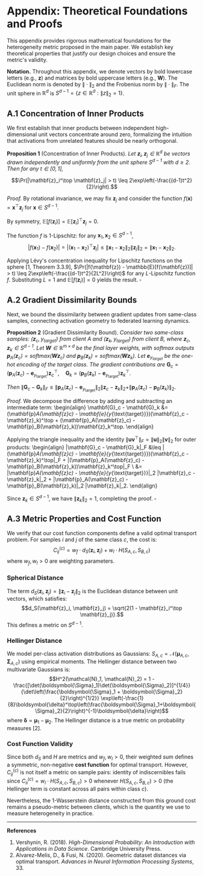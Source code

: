 # Appendix: Theoretical Foundations and Proofs

This appendix provides rigorous mathematical foundations for the heterogeneity metric proposed in the main paper. We establish key theoretical properties that justify our design choices and ensure the metric's validity.

**Notation.** Throughout this appendix, we denote vectors by bold lowercase letters (e.g., **z**) and matrices by bold uppercase letters (e.g., **W**). The Euclidean norm is denoted by $\|\cdot\|_2$ and the Frobenius norm by $\|\cdot\|_F$. The unit sphere in $\mathbb{R}^d$ is $S^{d-1} = \{z \in \mathbb{R}^d : \|z\|_2 = 1\}$.

## A.1 Concentration of Inner Products

We first establish that inner products between independent high-dimensional unit vectors concentrate around zero, formalizing the intuition that activations from unrelated features should be nearly orthogonal.

**Proposition 1** (Concentration of Inner Products). *Let $\mathbf{z}_i, \mathbf{z}_j \in \mathbb{R}^d$ be vectors drawn independently and uniformly from the unit sphere $S^{d-1}$ with $d \geq 2$. Then for any $t \in [0,1]$,*

$$\Pr(|\mathbf{z}_i^\top \mathbf{z}_j| > t) \leq 2\exp\left(-\frac{(d-1)t^2}{2}\right).$$

*Proof.* By rotational invariance, we may fix $\mathbf{z}_j$ and consider the function $f(\mathbf{x}) = \mathbf{x}^\top \mathbf{z}_j$ for $\mathbf{x} \in S^{d-1}$. 

By symmetry, $\mathbb{E}[f(\mathbf{z}_i)] = \mathbb{E}[\mathbf{z}_i]^\top \mathbf{z}_j = 0$.

The function $f$ is 1-Lipschitz: for any $\mathbf{x}_1, \mathbf{x}_2 \in S^{d-1}$,
$$|f(\mathbf{x}_1) - f(\mathbf{x}_2)| = |(\mathbf{x}_1 - \mathbf{x}_2)^\top \mathbf{z}_j| \leq \|\mathbf{x}_1 - \mathbf{x}_2\|_2 \|\mathbf{z}_j\|_2 = \|\mathbf{x}_1 - \mathbf{x}_2\|_2.$$

Applying Lévy's concentration inequality for Lipschitz functions on the sphere [1, Theorem 3.3.9],
$\Pr(|f(\mathbf{z}) - \mathbb{E}[f(\mathbf{z})]| > t) \leq 2\exp\left(-\frac{(d-1)t^2}{2L^2}\right)$
for any $L$-Lipschitz function $f$. Substituting $L = 1$ and $\mathbb{E}[f(\mathbf{z}_i)] = 0$ yields the result. $\square$

## A.2 Gradient Dissimilarity Bounds

Next, we bound the dissimilarity between gradient updates from same-class samples, connecting activation geometry to federated learning dynamics.

**Proposition 2** (Gradient Dissimilarity Bound). *Consider two same-class samples: $(\mathbf{z}_c, y_{\text{target}})$ from client A and $(\mathbf{z}_k, y_{\text{target}})$ from client B, where $\mathbf{z}_c, \mathbf{z}_k \in S^{d-1}$. Let $\mathbf{W} \in \mathbb{R}^{m \times d}$ be the final layer weights, with softmax outputs $\mathbf{p}_A(\mathbf{z}_c) = \text{softmax}(\mathbf{W}\mathbf{z}_c)$ and $\mathbf{p}_B(\mathbf{z}_k) = \text{softmax}(\mathbf{W}\mathbf{z}_k)$. Let $\mathbf{e}_{y_{\text{target}}}$ be the one-hot encoding of the target class. The gradient contributions are*
$\mathbf{G}_c = (\mathbf{p}_A(\mathbf{z}_c) - \mathbf{e}_{y_{\text{target}}})\mathbf{z}_c^\top, \quad \mathbf{G}_k = (\mathbf{p}_B(\mathbf{z}_k) - \mathbf{e}_{y_{\text{target}}})\mathbf{z}_k^\top.$

*Then*
$\|\mathbf{G}_c - \mathbf{G}_k\|_F \leq \|\mathbf{p}_A(\mathbf{z}_c) - \mathbf{e}_{y_{\text{target}}}\|_2 \|\mathbf{z}_c - \mathbf{z}_k\|_2 + \|\mathbf{p}_A(\mathbf{z}_c) - \mathbf{p}_B(\mathbf{z}_k)\|_2.$

*Proof.* We decompose the difference by adding and subtracting an intermediate term:
\begin{align}
\mathbf{G}_c - \mathbf{G}_k &= (\mathbf{p}_A(\mathbf{z}_c) - \mathbf{e}_{y_{\text{target}}})(\mathbf{z}_c - \mathbf{z}_k)^\top + (\mathbf{p}_A(\mathbf{z}_c) - \mathbf{p}_B(\mathbf{z}_k))\mathbf{z}_k^\top.
\end{align}

Applying the triangle inequality and the identity $\|\mathbf{u}\mathbf{v}^\top\|_F = \|\mathbf{u}\|_2 \|\mathbf{v}\|_2$ for outer products:
\begin{align}
\|\mathbf{G}_c - \mathbf{G}_k\|_F &\leq \|(\mathbf{p}_A(\mathbf{z}_c) - \mathbf{e}_{y_{\text{target}}})(\mathbf{z}_c - \mathbf{z}_k)^\top\|_F + \|(\mathbf{p}_A(\mathbf{z}_c) - \mathbf{p}_B(\mathbf{z}_k))\mathbf{z}_k^\top\|_F \\
&= \|\mathbf{p}_A(\mathbf{z}_c) - \mathbf{e}_{y_{\text{target}}}\|_2 \|\mathbf{z}_c - \mathbf{z}_k\|_2 + \|\mathbf{p}_A(\mathbf{z}_c) - \mathbf{p}_B(\mathbf{z}_k)\|_2 \|\mathbf{z}_k\|_2.
\end{align}

Since $\mathbf{z}_k \in S^{d-1}$, we have $\|\mathbf{z}_k\|_2 = 1$, completing the proof. $\square$

## A.3 Metric Properties and Cost Function

We verify that our cost function components define a valid optimal transport problem. For samples $i$ and $j$ of the same class $c$, the cost is:
$$C_{ij}^{(c)} = w_f \cdot d_S(\mathbf{z}_i, \mathbf{z}_j) + w_l \cdot H(S_{A,c}, S_{B,c})$$
where $w_f, w_l > 0$ are weighting parameters.

### Spherical Distance
The term $d_S(\mathbf{z}_i, \mathbf{z}_j) = \|\mathbf{z}_i - \mathbf{z}_j\|_2$ is the Euclidean distance between unit vectors, which satisfies:
$$d_S(\mathbf{z}_i, \mathbf{z}_j) = \sqrt{2(1 - \mathbf{z}_i^\top \mathbf{z}_j)}.$$
This defines a metric on $S^{d-1}$.

### Hellinger Distance
We model per-class activation distributions as Gaussians: $S_{A,c} = \mathcal{N}(\boldsymbol{\mu}_{A,c}, \boldsymbol{\Sigma}_{A,c})$ using empirical moments. The Hellinger distance between two multivariate Gaussians is:
$$H^2(\mathcal{N}_1, \mathcal{N}_2) = 1 - \frac{[\det(\boldsymbol{\Sigma}_1)\det(\boldsymbol{\Sigma}_2)]^{1/4}}{\det\left(\frac{\boldsymbol{\Sigma}_1 + \boldsymbol{\Sigma}_2}{2}\right)^{1/2}} \exp\left(-\frac{1}{8}\boldsymbol{\delta}^\top\left(\frac{\boldsymbol{\Sigma}_1+\boldsymbol{\Sigma}_2}{2}\right)^{-1}\boldsymbol{\delta}\right)$$
where $\boldsymbol{\delta} = \boldsymbol{\mu}_1 - \boldsymbol{\mu}_2$. The Hellinger distance is a true metric on probability measures [2].

### Cost Function Validity
Since both $d_S$ and $H$ are metrics and $w_f, w_l > 0$, their weighted sum defines a symmetric, non-negative **cost function** for optimal transport. However, $C_{ij}^{(c)}$ is not itself a metric on sample pairs: identity of indiscernibles fails since $C_{ii}^{(c)} = w_l \cdot H(S_{A,c}, S_{B,c}) > 0$ whenever $H(S_{A,c}, S_{B,c}) > 0$ (the Hellinger term is constant across all pairs within class $c$). 

Nevertheless, the 1-Wasserstein distance constructed from this ground cost remains a pseudo-metric between clients, which is the quantity we use to measure heterogeneity in practice.

---

**References**
1. Vershynin, R. (2018). *High-Dimensional Probability: An Introduction with Applications in Data Science*. Cambridge University Press.
2. Alvarez-Melis, D., & Fusi, N. (2020). Geometric dataset distances via optimal transport. *Advances in Neural Information Processing Systems*, 33.
